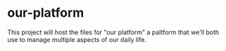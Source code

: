 # our-platform
This project will host the files for "our platform" a paltform that we'll both use to manage multiple aspects of our daily life.
